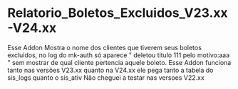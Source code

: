 # Relatorio_Boletos_Excluidos_V23.xx-V24.xx
 Esse Addon Mostra o nome dos clientes que tiverem seus boletos excluidos, no log do mk-auth só aparece " deletou titulo 111 pelo motivo:aaa " sem mostrar de qual cliente pertencia aquele boleto.  Esse Addon funciona tanto nas versões V23.xx quanto na V24.xx  ele pega tanto a tabela do sis_logs quanto o sis_ativ  Não cheguei a testar nas versoes V22.xx
